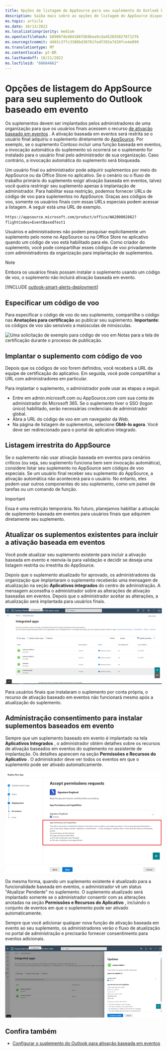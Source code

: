 ```yaml
---
title: Opções de listagem do AppSource para seu suplemento do Outlook baseado em evento
description: Saiba mais sobre as opções de listagem do AppSource disponíveis para seu suplemento do Outlook que implementa a ativação baseada em eventos.
ms.topic: article
ms.date: 10/13/2022
ms.localizationpriority: medium
ms.openlocfilehash: b8908fde484186fdb9bea9cda4520358278712f6
ms.sourcegitcommit: d402c37fc3388bd38761fedf203a7d10fce4e899
ms.translationtype: MT
ms.contentlocale: pt-BR
ms.lasthandoff: 10/21/2022
ms.locfileid: "68664662"
---
```

# <a name="appsource-listing-options-for-your-event-based-outlook-add-in"></a>Opções de listagem do AppSource para seu suplemento do Outlook baseado em evento

Os suplementos devem ser implantados pelos administradores de uma organização para que os usuários finais acessem o recurso [de ativação baseado em eventos](autolaunch.md) . A ativação baseada em eventos será restrita se o usuário final adquiriu o suplemento diretamente do [AppSource](https://appsource.microsoft.com). Por exemplo, se o suplemento Contoso incluir uma função baseada em eventos, a invocação automática do suplemento só ocorrerá se o suplemento for instalado para o usuário final pelo administrador de sua organização. Caso contrário, a invocação automática do suplemento será bloqueada.

Um usuário final ou administrador pode adquirir suplementos por meio do AppSource ou da Office Store no aplicativo. Se o cenário ou o fluxo de trabalho primário do suplemento exigir ativação baseada em eventos, talvez você queira restringir seu suplemento apenas à implantação de administrador. Para habilitar essa restrição, podemos fornecer URLs de código de voo para suplementos no AppSource. Graças aos códigos de voo, somente os usuários finais com essas URLs especiais podem acessar a listagem. A seguir está uma URL de exemplo.

`https://appsource.microsoft.com/product/office/WA200002862?flightCodes=EventBasedTest1`

Usuários e administradores não podem pesquisar explicitamente um suplemento pelo nome no AppSource ou na Office Store no aplicativo quando um código de voo está habilitado para ele. Como criador do suplemento, você pode compartilhar esses códigos de voo privadamente com administradores da organização para implantação de suplementos.

> [!NOTE]
> Embora os usuários finais possam instalar o suplemento usando um código de voo, o suplemento não incluirá ativação baseada em evento.

[!INCLUDE [outlook-smart-alerts-deployment](../includes/outlook-smart-alerts-deployment.md)]

## <a name="specify-a-flight-code"></a>Especificar um código de voo

Para especificar o código de voo do seu suplemento, compartilhe o código nas **Anotações para certificação** ao publicar seu suplemento. **Importante**: os códigos de voo são sensíveis a maiúsculas de minúsculas.

![Uma solicitação de exemplo para código de voo em Notas para a tela de certificação durante o processo de publicação.](../images/outlook-publish-notes-for-certification.png)

## <a name="deploy-add-in-with-flight-code"></a>Implantar o suplemento com código de voo

Depois que os códigos de voo forem definidos, você receberá a URL da equipe de certificação do aplicativo. Em seguida, você pode compartilhar a URL com administradores em particular.

Para implantar o suplemento, o administrador pode usar as etapas a seguir.

- Entre em admin.microsoft.com ou AppSource.com com sua conta de administrador do Microsoft 365. Se o suplemento tiver o SSO (logon único) habilitado, serão necessárias credenciais de administrador global.
- Abra a URL do código de voo em um navegador da Web.
- Na página de listagem de suplementos, selecione **Obtê-lo agora**. Você deve ser redirecionado para o portal de aplicativo integrado.

## <a name="unrestricted-appsource-listing"></a>Listagem irrestrita do AppSource

Se o suplemento não usar ativação baseada em eventos para cenários críticos (ou seja, seu suplemento funciona bem sem invocação automática), considere listar seu suplemento no AppSource sem códigos de voo especiais. Se um usuário final receber seu suplemento do AppSource, a ativação automática não acontecerá para o usuário. No entanto, eles podem usar outros componentes do seu suplemento, como um painel de tarefas ou um comando de função.

> [!IMPORTANT]
> Essa é uma restrição temporária. No futuro, planejamos habilitar a ativação de suplemento baseada em eventos para usuários finais que adquirem diretamente seu suplemento.

## <a name="update-existing-add-ins-to-include-event-based-activation"></a>Atualizar os suplementos existentes para incluir a ativação baseada em eventos

Você pode atualizar seu suplemento existente para incluir a ativação baseada em evento e reenvia-la para validação e decidir se deseja uma listagem restrita ou irrestrita do AppSource.

Depois que o suplemento atualizado for aprovado, os administradores da organização que implantaram o suplemento receberão uma mensagem de atualização na seção **Aplicativos integrados** do centro de administração. A mensagem aconselha o administrador sobre as alterações de ativação baseadas em eventos. Depois que o administrador aceitar as alterações, a atualização será implantada para usuários finais.

![Notificações de atualização de aplicativo na tela "Aplicativos integrados".](../images/outlook-deploy-update-notification.png)

Para usuários finais que instalaram o suplemento por conta própria, o recurso de ativação baseado em eventos não funcionará mesmo após a atualização do suplemento.

## <a name="admin-consent-for-installing-event-based-add-ins"></a>Administração consentimento para instalar suplementos baseados em evento

Sempre que um suplemento baseado em evento é implantado na tela **Aplicativos Integrados** , o administrador obtém detalhes sobre os recursos de ativação baseados em eventos do suplemento no assistente de implantação. Os detalhes aparecem na seção **Permissões e Recursos do Aplicativo** . O administrador deve ver todos os eventos em que o suplemento pode ser ativado automaticamente.

![A tela "Aceitar solicitações de permissões" ao implantar um novo aplicativo.](../images/outlook-deploy-accept-permissions-requests.png)

Da mesma forma, quando um suplemento existente é atualizado para a funcionalidade baseada em eventos, o administrador vê um status "Atualizar Pendente" no suplemento. O suplemento atualizado será implantado somente se o administrador consentir com as alterações anotadas na seção **Permissões e Recursos do Aplicativo** , incluindo o conjunto de eventos em que o suplemento pode ser ativado automaticamente.

Sempre que você adicionar qualquer nova função de ativação baseada em evento ao seu suplemento, os administradores verão o fluxo de atualização no portal de administração e precisarão fornecer consentimento para eventos adicionais.

![O fluxo "Atualizações" ao implantar um aplicativo atualizado.](../images/outlook-deploy-update-flow.png)

## <a name="see-also"></a>Confira também

- [Configurar o suplemento do Outlook para ativação baseada em eventos](autolaunch.md)
